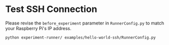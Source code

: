 # Test SSH Connection

Please revise the `before_experiment` parameter in `RunnerConfig.py` to match your Raspberry Pi's IP address.

```shell
python experiment-runner/ examples/hello-world-ssh/RunnerConfig.py
```
